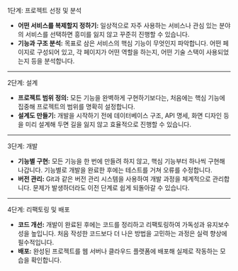 1단계: 프로젝트 선정 및 분석 

- **어떤 서비스를 복제할지 정하기:** 일상적으로 자주 사용하는 서비스나 관심 있는 분야의 서비스를 선택하면 흥미를 잃지 않고 꾸준히 진행할 수 있습니다.
- **기능과 구조 분석:** 목표로 삼은 서비스의 핵심 기능이 무엇인지 파악합니다. 어떤 페이지로 구성되어 있고, 각 페이지가 어떤 역할을 하는지, 어떤 기술 스택이 사용되었는지 등을 분석합니다. 

---

2단계: 설계

- **프로젝트 범위 정의:** 모든 기능을 완벽하게 구현하기보다는, 처음에는 핵심 기능에 집중해 프로젝트의 범위를 명확히 설정합니다.
- **설계도 만들기:** 개발을 시작하기 전에 데이터베이스 구조, API 명세, 화면 디자인 등을 미리 설계해 두면 길을 잃지 않고 효율적으로 진행할 수 있습니다. 

---

3단계: 개발

- **기능별 구현:** 모든 기능을 한 번에 만들려 하지 않고, 핵심 기능부터 하나씩 구현해 나갑니다. 기능별로 개발을 완료한 후에는 테스트를 거쳐 오류를 수정합니다.
- **버전 관리:** Git과 같은 버전 관리 시스템을 사용하여 개발 과정을 체계적으로 관리합니다. 문제가 발생하더라도 이전 단계로 쉽게 되돌아갈 수 있습니다. 

---

4단계: 리팩토링 및 배포

- **코드 개선:** 개발이 완료된 후에는 코드를 정리하고 리팩토링하여 가독성과 유지보수성을 높입니다. 처음 작성한 코드보다 더 나은 방법을 고민하는 과정은 실력 향상에 필수적입니다.
- **배포:** 완성된 프로젝트를 웹 서버나 클라우드 플랫폼에 배포해 실제로 작동하는 모습을 확인합니다.